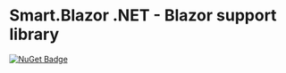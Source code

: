# Smart.Blazor .NET - Blazor support library

[![NuGet Badge](https://buildstats.info/nuget/Usa.Smart.Blazor)](https://www.nuget.org/packages/Usa.Smart.Blazor/)
